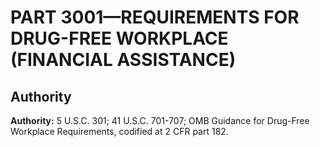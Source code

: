 # PART 3001—REQUIREMENTS FOR DRUG-FREE WORKPLACE (FINANCIAL ASSISTANCE)


## Authority

**Authority:** 5 U.S.C. 301; 41 U.S.C. 701-707; OMB Guidance for Drug-Free Workplace Requirements, codified at 2 CFR part 182.


